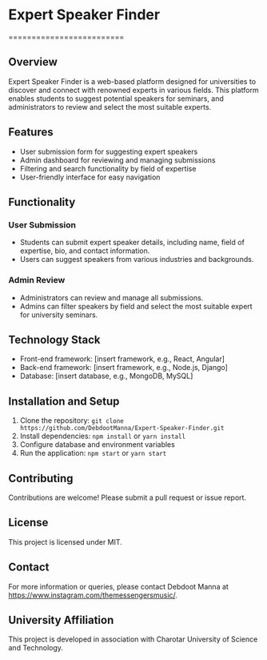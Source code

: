 # Expert Speaker Finder

=========================

## Overview

Expert Speaker Finder is a web-based platform designed for universities to discover and connect with renowned experts in various fields. This platform enables students to suggest potential speakers for seminars, and administrators to review and select the most suitable experts.


## Features

* User submission form for suggesting expert speakers
* Admin dashboard for reviewing and managing submissions
* Filtering and search functionality by field of expertise
* User-friendly interface for easy navigation


## Functionality

### User Submission

* Students can submit expert speaker details, including name, field of expertise, bio, and contact information.
* Users can suggest speakers from various industries and backgrounds.

### Admin Review

* Administrators can review and manage all submissions.
* Admins can filter speakers by field and select the most suitable expert for university seminars.


## Technology Stack

* Front-end framework: [insert framework, e.g., React, Angular]
* Back-end framework: [insert framework, e.g., Node.js, Django]
* Database: [insert database, e.g., MongoDB, MySQL]


## Installation and Setup

1. Clone the repository: `git clone https://github.com/DebdootManna/Expert-Speaker-Finder.git`
2. Install dependencies: `npm install` or `yarn install`
3. Configure database and environment variables
4. Run the application: `npm start` or `yarn start`


## Contributing

Contributions are welcome! Please submit a pull request or issue report.


## License

This project is licensed under MIT.


## Contact

For more information or queries, please contact Debdoot Manna at https://www.instagram.com/themessengersmusic/.


## University Affiliation

This project is developed in association with Charotar University of Science and Technology.
